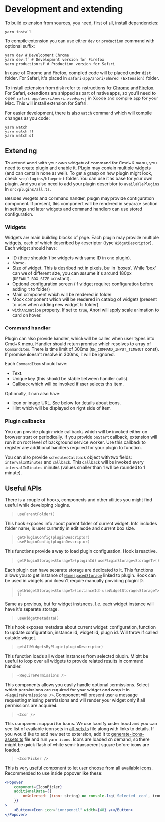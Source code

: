 # Development and extending

To build extension from sources, you need, first of all, install dependencies:

```
yarn install
```

To compile extension you can use either `dev` or `production` command with optional suffix:

```
yarn dev # Development Chrome
yarn dev:ff # Development version for Firefox
yarn production:sf # Production version for Safari
```

In case of Chrome and Firefox, compiled code will be placed under `dist` folder. For Safari, it's placed in `safari-app/anori/Shared (Extension)` folder.

To install extension from disk refer to instructions for [Chrome](https://developer.chrome.com/docs/extensions/mv3/getstarted/development-basics/#load-unpacked) and [Firefox](https://developer.mozilla.org/en-US/docs/Mozilla/Add-ons/WebExtensions/Your_first_WebExtension#installing). For Safari, extendions are shipped as part of native apps, so you'll need to open `safari-app/anori/anori.xcodeproj` in Xcode and compile app for your Mac. This will install extension for Safari.

For easier development, there is also `watch` command which will compile changes as you code:

```
yarn watch
yarn watch:ff
yarn watch:sf
```

## Extending

To extend Anori with your own widgets of command for Cmd+K menu, you need to create plugin and enable it. Plugin may contain multiple widgets (and can contain none as well). To get a grasp on how plugin might look, check `src/plugins/blueprint` folder. You can use it as base for your own plugin. And you also need to add your plugin descriptor to `availablePlugins` in `src/plugins/all.ts`.

Besides widgets and command handler, plugin may provide configuration component. If present, this component will be rendered in separate section in settings and later widgets and command handlers can use stored configuration.

### Widgets

Widgets are main building blocks of page. Each plugin may provide multiple widgets, each of which described by descriptor (type `WidgetDescriptor`). Each widget should have: 

* ID (there shouldn't be widgets with same ID in one plugin).
* Name.
* Size of widget. This is desribed not in pixels, but in 'boxes'. While 'box' can we of different size, you can assume it's around 180px (`DEFAULT_BOX_SIZE` constant).
* Optional configuration screen (if widget requires configuration before adding it to folder)
* Main component which will be rendered in folder
* Mock component which will be rendered in catalog of widgets (present to user when adding new widget to folder)
* `withAnimation` property. If set to `true`, Anori will apply scale animation to card on hover.

### Command handler

Plugin can also provide handler, which will be called when user types into Cmd+K menu. Handler should return promise which resolves to array of `CommandItem`. There is time limit of 300ms (`ON_COMMAND_INPUT_TIMEOUT` const). If promise doesn't resolve in 300ms, it will be ignored.

Each `CommandItem` should have:

* Text.
* Unique key (this should be stable between handler calls).
* Callback which will be invoked if user selects this item.

Optionally, it can also have:

* Icon or image URL. See below for details about icons.
* Hint which will be displayed on right side of item.

### Plugin callbacks

You can provide plugin-wide callbacks which will be invoked either on browser start or periodically. If you provide `onStart` callback, extension will run it on root level of background service worker. Use this callback to register any additional handlers required for your plugin to function. 

You can also provide `scheduledCallback` object with two fields: `intervalInMinutes` and `callback`. This `callback` will be invoked every `intervalInMinutes` minutes (values smaller than 1 will be rounded to 1 minute).


## Useful APIs

There is a couple of hooks, components and other utlities you might find useful while developing plugins.

> `useParentFolder()`

This hook exposes info about parent folder of current widget. Info includes folder name, is user currently in edit mode and current box size.

> `getPluginConfig(pluginDescriptor)`
> `usePluginConfig(pluginDescriptor)`

This functions provide a way to load plugin configuration. Hook is reactive.

> `getPluginStorage<StorageT>(pluginId)`
> `usePluginStorage<StorageT>()`

Each plugin can have separate storage are dedicated to it. This functions allows you to get instance of [`NamespacedStorage`](/src/utils//namespaced-storage.ts) linked to plugin. Hook can be used in widgets and doesn't require manually providing plugin ID.

> `getWidgetStorage<StorageT>(instanceId)`
> `useWidgetStorage<StorageT>()`

Same as previous, but for widget instances. I.e. each widget instance will have it's separate storage.

> `useWidgetMetadata()`

This hook exposes metadata about current widget: configuration, function to update configuration, instance id, widget id, plugin id. Will throw if called outside widget.

> `getAllWidgetsByPlugin(pluginDescriptor)`

This function loads all widget instances from selected plugin. Might be useful to loop over all widgets to provide related results in command handler.

> `<RequirePermissions />`

This components allows you easily handle optional permissions. Select which permissions are required for your widget and wrap it in `<RequirePermissions />`. Component will present user a message requesting missing permissions and will render your widget only if all permissions are acquired.

> `<Icon />`

This component support for icons. We use Iconify under hood and you can see list of available icon sets in [all-sets.ts](/src/components/icons/all-sets.ts) file along with links to details. If you would like to add new set to extension, add it to [generate-icons-assets.ts](/generate-icons-assets.ts) file and run `yarn icons`. Icons are loaded on demand, so there might be quick flash of white semi-transperent square before icons are loaded.

> `<IconPicker />`

This is very useful component to let user choose from all available icons. Recommended to use inside popover like these:

```jsx
<Popover
    component={IconPicker}
    additionalData={{
        onSelected: (icon: string) => console.log('Selected icon', icon),
    }}
>
    <Button><Icon icon="ion:pencil" width={48} /></Button>
</Popover>
```